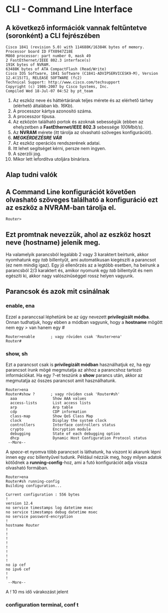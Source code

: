 # CLI - Command Line Interface

## A következő információk vannak feltűntetve (soronként) a **CLI** fejrészében
```
Cisco 1841 (revision 5.0) with 114688K/16384K bytes of memory.
Processor board ID FTX0947Z18E
M860 processor: part number 0, mask 49
2 FastEthernet/IEEE 802.3 interface(s)
191K bytes of NVRAM.
63488K bytes of ATA CompactFlash (Read/Write)
Cisco IOS Software, 1841 Software (C1841-ADVIPSERVICESK9-M), Version 12.4(15)T1, RELEASE SOFTWARE (fc2)
Technical Support: http://www.cisco.com/techsupport
Copyright (c) 1986-2007 by Cisco Systems, Inc.
Compiled Wed 18-Jul-07 04:52 by pt_team
```

1. Az eszköz neve és háttértárának teljes mérete és az elérhető tárhey (elérhető általában kb. *16Kb*).
2. A processzor kártya azonosító száma.
3. A processzor típusa.
4. Az ezközön található portok és azoknak sebességük (ebben az ehelyzetben a **FastEthernet/IEEE 802.3** sebessége *100Mbit/s*).
5. Az **NVRAM** mérete (itt tárolja az olvasható szöveges konfigurációt).
6. ***MEGKÉRDEZÉSRE VÁR***
7. Az eszköz operációs rendszerének adatai.
8. Itt lehet segítséget kérni, persze nem ingyen.
9. A szerzői jog.
10. Mikor lett lefordítva utoljára binárisra.

## Alap tudni valók
  A Command Line konfigurációt követően olvasható szöveges található a konfiguráció ezt az eszköz a **NVRAM**-ban tárolja el.
---
```
Router>
```
  Ezt promtnak nevezzük, ahol az eszköz hoszt neve **(hostname)** jelenik meg.
---
  Ha valamelyik parancsból legalább 2 vagy 3 karaktert beírtunk, akkor nyomhatunk egy *tab* billentyűt, ami automatikusan kiegészíti a parancsot (ez nem mindig igaz). Egy jó ellenőrzés az a legtöbb esetben, ha beírunk a parancsból 2/3 karaktert és, amikor nyomunk egy *tab* billentyűt és nem egészíti ki, akkor nagy valószínűséggel rossz helyen vagyunk. 

## Parancsok és azok mit csinálnak
### enable, ena
  Ezzel a paranccsal léphetünk be az úgy nevezett **privilegizált módba**. Onnan tudhatjuk, hogy ebben a módban vagyunk, hogy a **hostname** mögött nem egy *>* van hanem egy *#*
```
Router>enable       ; vagy röviden csak 'Router>ena'
Router#
```
### show, sh
  Ezt a parancsot csak is **privilegizált módban** használhatjuk ez, ha egy parancsot írunk mögé megmutatja az ahhoz a parancshoz tartozó információkat. Ha egy *?*-et teszünk a **show** parancs után, akkor az megmutatja az összes parancsot amit használhatunk.
```
Router>ena
Router#show ?       ; vagy röviden csak 'Router#sh'
  aaa                Show AAA values
  access-lists       List access lists
  arp                Arp table
  cdp                CDP information
  class-map          Show QoS Class Map
  clock              Display the system clock
  controllers        Interface controllers status
  crypto             Encryption module
  debugging          State of each debugging option
  dhcp               Dynamic Host Configuration Protocol status
 --More-- 
```
  A *space*-et nyomva több parancsot is láthatunk, ha viszont ki akarunk lépni innen egy *esc* billentyűvel tudunk.
  Például nézzük meg, hogy milyen adatok kötődnek a **running-config**-hoz, ami a futó konfigurációt adja vissza olvasható formában.
```
Router>ena
Router#sh running-config 
Building configuration...

Current configuration : 556 bytes
!
version 12.4
no service timestamps log datetime msec
no service timestamps debug datetime msec
no service password-encryption
!
hostname Router
!
!
!
!
!
!
!
!
no ip cef
no ipv6 cef
!
!
 --More-- 
```
  A *!* 10 ms idő várakozást jelent

### configuration terminal, conf t
